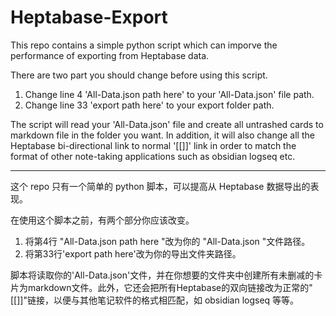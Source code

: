 # Heptabase-Export
This repo contains a simple python script which can imporve the performance of exporting from Heptabase data.

There are two part you should change before using this script.
1. Change line 4 'All-Data.json path here' to your 'All-Data.json' file path.
2. Change line 33 'export path here' to your export folder path.

The script will read your 'All-Data.json' file and create all untrashed cards to markdown file in the folder you want. In addition, it will also change all the Heptabase bi-directional link to normal '[[]]' link in order to match the format of other note-taking applications such as obsidian logseq etc.

---
这个 repo 只有一个简单的 python 脚本，可以提高从 Heptabase 数据导出的表现。

在使用这个脚本之前，有两个部分你应该改变。
1. 将第4行 "All-Data.json path here "改为你的 "All-Data.json "文件路径。
2. 将第33行'export path here'改为你的导出文件夹路径。

脚本将读取你的'All-Data.json'文件，并在你想要的文件夹中创建所有未删减的卡片为markdown文件。此外，它还会把所有Heptabase的双向链接改为正常的"[[]]"链接，以便与其他笔记软件的格式相匹配，如 obsidian logseq 等等。

